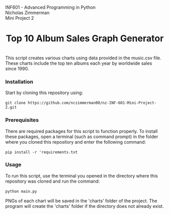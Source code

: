 INF601 - Advanced Programming in Python <br />
Nicholas Zimmerman <br />
Mini Project 2<br />

<h1 align="center"> Top 10 Album Sales Graph Generator</h1>
<br>
This script creates various charts using data provided in the music.csv
file. These charts include the top ten albums each year by worldwide 
sales since 1990.

### Installation

Start by cloning this repository using: <br><br>
`git clone https://github.com/nczimmerman00/nz-INF-601-Mini-Project-2.git`


### Prerequisites

There are required packages for this script to function properly. To
install these packages, open a terminal (such as command prompt) in the
folder where you cloned this repository and enter the following command:
<br> <br>
`pip install -r 'requirements.txt`

### Usage

To run this script, use the terminal you opened in the directory where 
this repository was cloned and run the command: <br><br>
`python main.py` <br>

PNGs of each chart will be saved in the 'charts' folder of the project.
The program will create the 'charts' folder if the directory does not
already exist.
